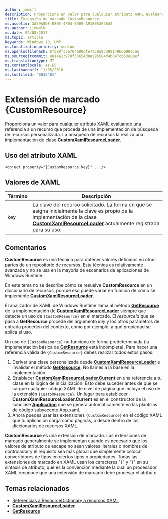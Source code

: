 ```yaml
---
author: jwmsft
description: Proporciona un valor para cualquier atributo XAML evaluando una referencia a un recurso que proceda de una implementación de búsqueda de recursos personalizada. La búsqueda de recursos la realiza una implementación de clase CustomXamlResourceLoader.
title: Extensión de marcado CustomResource
ms.assetid: 3A59A8DE-E805-4F04-B9D9-A91E053F3642
ms.author: jimwalk
ms.date: 02/08/2017
ms.topic: article
keywords: Windows 10, UWP
ms.localizationpriority: medium
ms.openlocfilehash: 6fb88fc3a764a89dfe7ac8a9c399149b6b98eca5
ms.sourcegitcommit: e814a13978f33654d8e995584f4b047cb53e0aef
ms.translationtype: MT
ms.contentlocale: es-ES
ms.lasthandoff: 11/05/2018
ms.locfileid: "6035401"
---
```

# <a name="customresource-markup-extension"></a>Extensión de marcado {CustomResource}


Proporciona un valor para cualquier atributo XAML evaluando una referencia a un recurso que proceda de una implementación de búsqueda de recursos personalizada. La búsqueda de recursos la realiza una implementación de clase [**CustomXamlResourceLoader**](https://msdn.microsoft.com/library/windows/apps/br243327).

## <a name="xaml-attribute-usage"></a>Uso del atributo XAML

``` syntax
<object property="{CustomResource key}" .../>
```

## <a name="xaml-values"></a>Valores de XAML

| Término | Descripción |
|------|-------------|
| key | La clave del recurso solicitado. La forma en que se asigna inicialmente la clave es propio de la implementación de la clase [**CustomXamlResourceLoader**](https://msdn.microsoft.com/library/windows/apps/br243327) actualmente registrada para su uso. |

## <a name="remarks"></a>Comentarios

**CustomResource** es una técnica para obtener valores definidos en otras partes de un repositorio de recursos. Esta técnica es relativamente avanzada y no se usa en la mayoría de escenarios de aplicaciones de Windows Runtime.

En este tema no se describe cómo se resuelve **CustomResource** en un diccionario de recursos, porque eso puede variar en función de cómo se implemente [**CustomXamlResourceLoader**](https://msdn.microsoft.com/library/windows/apps/br243327).

El analizador de XAML de Windows Runtime llama al método [**GetResource**](https://msdn.microsoft.com/library/windows/apps/br243340) de la implementación de [**CustomXamlResourceLoader**](https://msdn.microsoft.com/library/windows/apps/br243327) siempre que detecte un uso de `{CustomResource}` en el marcado. El *resourceId* que se pasa a **GetResource** procede del argumento *key* y los otros parámetros de entrada proceden del contexto, como por ejemplo, a qué propiedad se aplica el uso.

Un uso de `{CustomResource}` no funciona de forma predeterminada (la implementación básica de [**GetResource**](https://msdn.microsoft.com/library/windows/apps/br243340) está incompleta). Para hacer una referencia válida de `{CustomResource}` debes realizar todos estos pasos:

1.  Derivar una clase personalizada desde [**CustomXamlResourceLoader**](https://msdn.microsoft.com/library/windows/apps/br243327) e invalidar el método [**GetResource**](https://msdn.microsoft.com/library/windows/apps/br243340). No llames a la base en la implementación.
2.  Establecer [**CustomXamlResourceLoader.Current**](https://msdn.microsoft.com/library/windows/apps/br243328) en una referencia a tu clase en la lógica de inicialización. Esto debe suceder antes de que se cargue cualquier código XAML de nivel de página que incluya el uso de la extensión `{CustomResource}`. Un lugar para establecer **CustomXamlResourceLoader.Current** es en el constructor de la subclase [**Application**](https://msdn.microsoft.com/library/windows/apps/br242324) que se genera automáticamente en las plantillas de código subyacente App.xaml.
3.  Ahora puedes usar las extensiones `{CustomResource}` en el código XAML que tu aplicación carga como páginas, o desde dentro de los diccionarios de recursos XAML.

**CustomResource** es una extensión de marcado. Las extensiones de marcado generalmente se implementan cuando es necesario que los valores de atributo de escape no sean valores literales o nombres de controlador y el requisito sea más global que simplemente colocar convertidores de tipos en ciertos tipos o propiedades. Todas las extensiones de marcado en XAML usan los caracteres "\{" y "\}" en su sintaxis de atributo, que es la convención mediante la cual un procesador XAML reconoce que una extensión de marcado debe procesar el atributo.

## <a name="related-topics"></a>Temas relacionados

* [Referencias a ResourceDictionary a recursos XAML](https://msdn.microsoft.com/library/windows/apps/mt187273)
* [**CustomXamlResourceLoader**](https://msdn.microsoft.com/library/windows/apps/br243327)
* [**GetResource**](https://msdn.microsoft.com/library/windows/apps/br243340)

